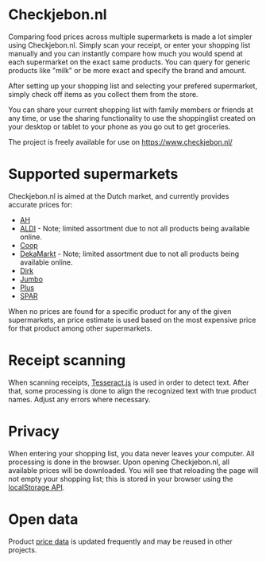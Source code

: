 # Checkjebon.nl

Comparing food prices across multiple supermarkets is made a lot simpler using Checkjebon.nl. Simply scan your receipt, or enter your shopping list manually and you can instantly compare how much you would spend at each supermarket on the exact same products. You can query for generic products like "milk" or be more exact and specify the brand and amount.

After setting up your shopping list and selecting your prefered supermarket, simply check off items as you collect them from the store.

You can share your current shopping list with family members or friends at any time, or use the sharing functionality to use the shoppinglist created on your desktop or tablet to your phone as you go out to get groceries.

The project is freely available for use on https://www.checkjebon.nl/

# Supported supermarkets

Checkjebon.nl is aimed at the Dutch market, and currently provides accurate prices for:

* [AH](https://www.ah.nl/)
* [ALDI](https://www.aldi.nl/) - Note; limited assortment due to not all products being available online.
* [Coop](https://www.coop.nl/)
* [DekaMarkt](https://www.dekamarkt.nl/) - Note; limited assortment due to not all products being available online.
* [Dirk](https://www.dirk.nl/)
* [Jumbo](https://www.jumbo.com/)
* [Plus](https://www.plus.nl/)
* [SPAR](https://www.spar.nl/)

When no prices are found for a specific product for any of the given supermarkets, an price estimate is used based on the most expensive price for that product among other supermarkets.

# Receipt scanning

When scanning receipts, [Tesseract.js](https://github.com/naptha/tesseract.js/) is used in order to detect text. After that, some processing is done to align the recognized text with true product names. Adjust any errors where necessary.

# Privacy

When entering your shopping list, you data never leaves your computer. All processing is done in the browser. Upon opening Checkjebon.nl, all available prices will be downloaded. You will see that reloading the page will not empty your shopping list; this is stored in your browser using the [localStorage API](https://developer.mozilla.org/en-US/docs/Web/API/Window/localStorage).

# Open data

Product [price data](https://github.com/supermarkt/checkjebon/blob/main/data/supermarkets.json?raw=true) is updated frequently and may be reused in other projects.
